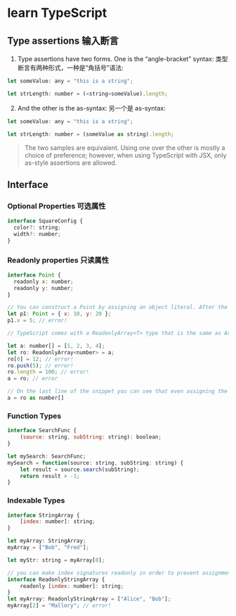 # learn TypeScript 

## Type assertions 输入断言

1. Type assertions have two forms. One is the “angle-bracket” syntax: 类型断言有两种形式，一种是“角括号”语法:

```js
let someValue: any = "this is a string";

let strLength: number = (<string>someValue).length;
```

2. And the other is the as-syntax: 另一个是 as-syntax:

```js
let someValue: any = "this is a string";

let strLength: number = (someValue as string).length;
```

>The two samples are equivalent. Using one over the other is mostly a choice of preference; however, when using TypeScript with JSX, only as-style assertions are allowed.

## Interface

### Optional Properties 可选属性

```js
interface SquareConfig {
  color?: string;
  width?: number;
}
```

### Readonly properties 只读属性

```js
interface Point {
  readonly x: number;
  readonly y: number;
}

// You can construct a Point by assigning an object literal. After the assignment, x and y can’t be changed.
let p1: Point = { x: 10, y: 20 };
p1.x = 5; // error!

// TypeScript comes with a ReadonlyArray<T> type that is the same as Array<T> with all mutating methods removed, so you can make sure you don’t change your arrays after creation:

let a: number[] = [1, 2, 3, 4];
let ro: ReadonlyArray<number> = a;
ro[0] = 12; // error!
ro.push(5); // error!
ro.length = 100; // error!
a = ro; // error

// On the last line of the snippet you can see that even assigning the entire ReadonlyArray back to a normal array is illegal. You can still override it with a type assertion, though:
a = ro as number[]
```

### Function Types

```js
interface SearchFunc {
    (source: string, subString: string): boolean;
}

let mySearch: SearchFunc;
mySearch = function(source: string, subString: string) {
    let result = source.search(subString);
    return result > -1;
}
```

### Indexable Types

```js
interface StringArray {
    [index: number]: string;
}

let myArray: StringArray;
myArray = ["Bob", "Fred"];

let myStr: string = myArray[0];

// you can make index signatures readonly in order to prevent assignment to their indices:
interface ReadonlyStringArray {
    readonly [index: number]: string;
}
let myArray: ReadonlyStringArray = ["Alice", "Bob"];
myArray[2] = "Mallory"; // error!
```